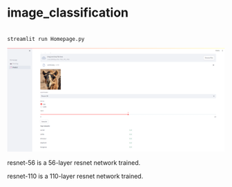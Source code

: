 # image_classification

```

streamlit run Homepage.py
```

![8405b8e75d5675d98248631a8e3caae](image/predict.png)

resnet-56 is a 56-layer resnet network trained. 

resnet-110 is a 110-layer resnet network trained.
